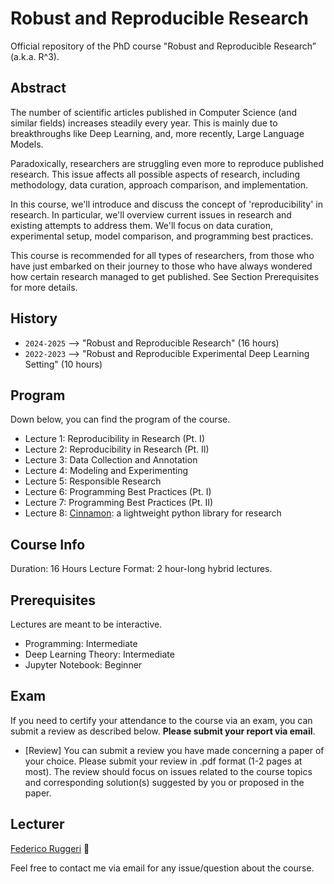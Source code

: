 # ****Robust and Reproducible Research****

Official repository of the PhD course "Robust and Reproducible Research” (a.k.a. R^3).

## Abstract

The number of scientific articles published in Computer Science (and similar fields) increases steadily every year.
This is mainly due to breakthroughs like Deep Learning, and, more recently, Large Language Models.

Paradoxically, researchers are struggling even more to reproduce published research.
This issue affects all possible aspects of research, including methodology, data curation, approach comparison, and implementation.

In this course, we'll introduce and discuss the concept of 'reproducibility' in research.
In particular, we'll overview current issues in research and existing attempts to address them.
We'll focus on data curation, experimental setup, model comparison, and programming best practices.

This course is recommended for all types of researchers, from those who have just embarked on their journey to those who have always wondered how certain research managed to get published. See Section Prerequisites for more details.

## History

- ``2024-2025`` --> "Robust and Reproducible Research" (16 hours)
- ``2022-2023`` --> "Robust and Reproducible Experimental Deep Learning Setting" (10 hours)

## Program

Down below, you can find the program of the course.

- Lecture 1: Reproducibility in Research (Pt. I)
- Lecture 2: Reproducibility in Research (Pt. II)
- Lecture 3: Data Collection and Annotation
- Lecture 4: Modeling and Experimenting
- Lecture 5: Responsible Research
- Lecture 6: Programming Best Practices (Pt. I)
- Lecture 7: Programming Best Practices (Pt. II)
- Lecture 8: [Cinnamon](https://github.com/nlp-unibo/cinnamon): a lightweight python library for research
## Course Info

Duration: 16 Hours
Lecture Format: 2 hour-long hybrid lectures.

## Prerequisites

Lectures are meant to be interactive.

- Programming: Intermediate
- Deep Learning Theory: Intermediate
- Jupyter Notebook: Beginner

## Exam

If you need to certify your attendance to the course via an exam, you can submit a review as described below. **Please submit your report via email**.
 
- [Review] You can submit a review you have made concerning a paper of your choice. Please submit your review in .pdf format (1-2 pages at most). The review should focus on issues related to the course topics and corresponding solution(s) suggested by you or proposed in the paper.

## Lecturer

[Federico Ruggeri](https://www.unibo.it/sitoweb/federico.ruggeri6) 🍻

Feel free to contact me via email for any issue/question about the course.
